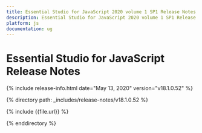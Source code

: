 ```yaml
---
title: Essential Studio for JavaScript 2020 volume 1 SP1 Release Notes  
description: Essential Studio for JavaScript 2020 volume 1 SP1 Release Notes  
platform: js
documentation: ug
---
```


# Essential Studio for JavaScript  Release Notes  

{% include release-info.html date="May 13, 2020"  version="v18.1.0.52" %} 


{% directory path: _includes/release-notes/v18.1.0.52 %}

{% include {{file.url}} %}

{% enddirectory %}